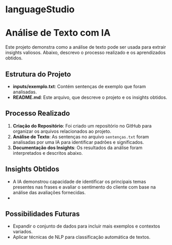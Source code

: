 # languageStudio

# Análise de Texto com IA

Este projeto demonstra como a análise de texto pode ser usada para extrair insights valiosos. Abaixo, descrevo o processo realizado e os aprendizados obtidos.

## Estrutura do Projeto
- **inputs/exemplo.txt**: Contém sentenças de exemplo que foram analisadas.
- **README.md**: Este arquivo, que descreve o projeto e os insights obtidos.

## Processo Realizado
1. **Criação do Repositório**: Foi criado um repositório no GitHub para organizar os arquivos relacionados ao projeto.
2. **Análise de Texto**: As sentenças no arquivo `sentenças.txt` foram analisadas por uma IA para identificar padrões e significados.
3. **Documentação dos Insights**: Os resultados da análise foram interpretados e descritos abaixo.

## Insights Obtidos
- A IA demonstrou capacidade de identificar os principais temas presentes nas frases e avaliar o sentimento do cliente com base na análise das avaliações fornecidas.
- 
## Possibilidades Futuras
- Expandir o conjunto de dados para incluir mais exemplos e contextos variados.
- Aplicar técnicas de NLP para classificação automática de textos.

